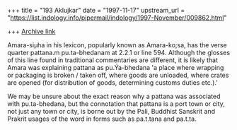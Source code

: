 +++
title = "193 Aklujkar"
date = "1997-11-17"
upstream_url = "https://list.indology.info/pipermail/indology/1997-November/009862.html"

+++
[Archive link](https://list.indology.info/pipermail/indology/1997-November/009862.html)

Amara-siµha in his lexicon, popularly known as Amara-ko;sa, has the verse
quarter  pattana.m pu.ta-bhedanam  at 2.2.1 or  line 594. Although the
glosses of this line found in traditional  commentaries are different, it
is likely that Amara was explaining pattana as pu.Ýa-bhedana 'a place where
wrapping or packaging is broken / taken off, where goods are unloaded,
where crates are opened (for distribution of goods, determining customs
duties etc.).'

We may be unsure about the exact reason why a pattana was associated with
pu.ta-bhedana, but the connotation that pattana is a port town or city, not
just any town or city, is borne out by the Pali, Buddhist Sanskrit and
Prakrit usages of the word in forms such as pa.t.tana and pa.t.ta.



